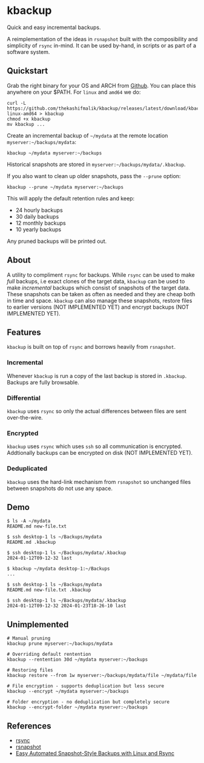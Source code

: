 # kbackup
Quick and easy incremental backups.

A reimplementation of the ideas in `rsnapshot` built with the composibility and simplicity of `rsync` in-mind. It can be
used by-hand, in scripts or as part of a software system.

## Quickstart
Grab the right binary for your OS and ARCH from [Github](https://github.com/thekashifmalik/kbackup). You can place this
anywhere on your $PATH. For `linux` and `amd64` we do:
```
curl -L https://github.com/thekashifmalik/kbackup/releases/latest/download/kbackup-linux-amd64 > kbackup
chmod +x kbackup
mv kbackup ...
```

Create an incremental backup of `~/mydata` at the remote location `myserver:~/backups/mydata`:
```
kbackup ~/mydata myserver:~/backups
```

Historical snapshots are stored in `myserver:~/backups/mydata/.kbackup`.

If you also want to clean up older snapshots, pass the `--prune` option:
```
kbackup --prune ~/mydata myserver:~/backups
```

This will apply the default retention rules and keep:
- 24 hourly backups
- 30 daily backups
- 12 monthly backups
- 10 yearly backups

Any pruned backups will be printed out.

## About
A utility to compliment `rsync` for backups. While `rsync` can be used to make _full_ backups, i.e exact clones of the
target data, `kbackup` can be used to make _incremental_ backups which consist of snapshots of the target data. These
snapshots can be taken as often as needed and they are cheap both in time and space. `kbackup` can also manage these
snapshots, restore files to earlier versions (NOT IMPLEMENTED YET) and encrypt backups (NOT IMPLEMENTED YET).

## Features
`kbackup` is built on top of `rsync` and borrows heavily from `rsnapshot`.

### Incremental
Whenever `kbackup` is run a copy of the last backup is stored in `.kbackup`. Backups are fully browsable.

### Differential
`kbackup` uses `rsync` so only the actual differences between files are sent over-the-wire.

### Encrypted
`kbackup` uses `rsync` which uses `ssh` so all communication is encrypted. Addtionally backups can be encrypted on
disk (NOT IMPLEMENTED YET).

### Deduplicated
`kbackup` uses the hard-link mechanism from `rsnapshot` so unchanged files between snapshots do not use any space.

## Demo

```
$ ls -A ~/mydata
README.md new-file.txt

$ ssh desktop-1 ls ~/Backups/mydata
README.md .kbackup

$ ssh desktop-1 ls ~/Backups/mydata/.kbackup
2024-01-12T09-12-32 last

$ kbackup ~/mydata desktop-1:~/Backups
...

$ ssh desktop-1 ls ~/Backups/mydata
README.md new-file.txt .kbackup

$ ssh desktop-1 ls ~/Backups/mydata/.kbackup
2024-01-12T09-12-32 2024-01-23T18-26-10 last
```


## Unimplemented

```
# Manual pruning
kbackup prune myserver:~/backups/mydata

# Overriding default rentention
kbackup --rentention 30d ~/mydata myserver:~/backups

# Restoring files
kbackup restore --from 1w myserver:~/backups/mydata/file ~/mydata/file

# File encryption - supports deduplication but less secure
kbackup --encrypt ~/mydata myserver:~/backups

# Folder encryption - no deduplication but completely secure
kbackup --encrypt-folder ~/mydata myserver:~/backups

```

## References
- [rsync](https://rsync.samba.org/)
- [rsnapshot](https://rsnapshot.org/)
- [Easy Automated Snapshot-Style Backups with Linux and Rsync](http://www.mikerubel.org/computers/rsync_snapshots/)
